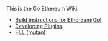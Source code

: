 This is the Go Ethereum Wiki.

* [Build instructions for Ethereum(Go)](https://github.com/ethereum/go-ethereum/wiki/Building-Ethereum(Go))
* [Developing Plugins](https://github.com/ethereum/go-ethereum/wiki/Developing-Plugins)
* [HLL (mutan)](http://github.com/ethereum/go-ethereum/wiki/Hll)
